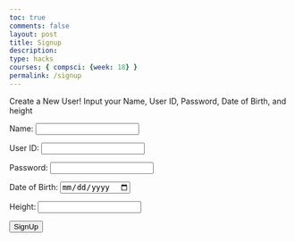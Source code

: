 ```yaml
---
toc: true
comments: false
layout: post
title: Signup
description:
type: hacks
courses: { compsci: {week: 18} }
permalink: /signup
---
```


<!-- 
A simple HTML login form with a Login action when the button is pressed.  

The form triggers the login_user function defined in the JavaScript below when the Login button is pressed.
-->
<p>Create a New User! Input your Name, User ID, Password, Date of Birth, and height</p>

<form action="javascript:signup_user()">
    <p><label>
        Name:
        <input type="text" name="name" id="name" required>
    </label></p>
    <p><label>
        User ID:
        <input type="text" name="uid" id="uid" required>
    </label></p>
        <p><label>
        Password:
        <input type="password" name="password" id="password" required>
    </label></p>
        <p><label>
        Date of Birth:
        <input type="date" name="dob" id="dob" required>
    </label></p>
        <p><label>
        Height:
        <input type="text" name="color" id="color" required>
    </label></p>
    <p>
        <button>SignUp</button>
    </p>

<!-- 
Below JavaScript code is designed to handle user authentication in a web application. It's written to work with a backend server that uses JWT (JSON Web Tokens) for authentication.

The script defines a function when the page loads. This function is triggered when the Login button in the HTML form above is pressed. 
 -->
<script type="module">
    // uri variable and options object are obtained from config.js
    import { uri, options } from '{{site.baseurl}}/assets/js/api/config.js';

    function update_user(){
      if (document.getElementById("password").value != document.getElementById("confirmpassword").value) {
        alert("Error: Passwords do not match.");
        return;
      }
      const body = {
        uid: document.getElementById("uid").value,
        password: document.getElementById("password").value,
        name: document.getElementById("name").value,
      };
      const AuthOptions = {
                  mode: 'cors', // no-cors, *cors, same-origin
                  credentials: 'include', // include, same-origin, omit
                  headers: {
                      'Content-Type': 'application/json',
                  },
                  method: 'PUT', // Override the method property
                  cache: 'no-cache', // Set the cache property
                  body: JSON.stringify(body)
              };
        // fetch the API
        fetch(url, AuthOptions)
          // response is a RESTful "promise" on any successful fetch
          .then(response => {
            // check for response errors and display
            if (response.status !== 200) {
                window.location.href = "/csp-blog/403.html";
            }
            // valid response will contain JSON data
            response.json().then(data => {
              // insert whatever code you want here
            })
        })
        // catch fetch errors (ie ACCESS to server blocked)
        .catch(err => {
          console.log(err)
        });
    }
    // Attach login_user to the window object, allowing access to form action
    window.update_user = update_user;
        // Change options according to Authentication requirements
        const authOptions = {
            ...options,
            method: 'POST',
            cache: 'no-cache',
            body: JSON.stringify(body)
        };

        // Fetch to create user
    fetch(url, createOptions)
        .then(response => {
            if (!response.ok) {
                const errorMsg = 'Signup error: ' + response.status;
                console.log(errorMsg);
                alert("Error creating user");
                return;
            }

            // Success - user created
            alert("User created successfully!");
            // Optionally, you can redirect to a login page or handle it as needed
        })
        .catch(err => {
            console.error(err);
        });
}
    // Attach signup_user to the window object, allowing access to form action
    window.signup_user = signup_user;
</script>